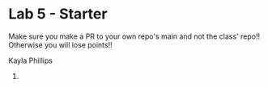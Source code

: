 # Lab 5 - Starter
Make sure you make a PR to your own repo's main and not the class' repo!! Otherwise you will lose points!!

Kayla Phillips

1. 